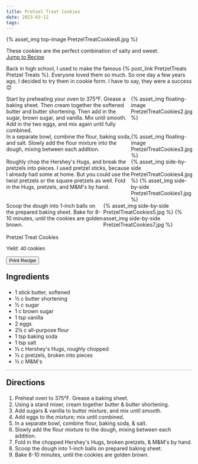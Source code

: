 ```yaml
---
title: Pretzel Treat Cookies
date: 2023-03-12
tags:
---
```

{% asset_img top-image PretzelTreatCookies6.jpg %}
<div class="post-body">
These cookies are the perfect combination of salty and sweet.

<br>
<!--more-->

<a class="jump-to-recipe-btn" href="#recipejump"> 
    Jump to Recipe
</a>

Back in high school, I used to make the famous {% post_link PretzelTreats Pretzel Treats %}. Everyone loved them so much. So one day a few years ago, I decided to try them in cookie form. I have to say, they were a success 😊

<div style="display:flex;">
Start by preheating your oven to 375°F. Grease a baking sheet. 
Then cream together the softened butter and butter shortening. Then add in the sugar, brown sugar, and vanilla. Mix until smooth. Add in the two eggs, and mix again until fully combined. 
<div>
    {% asset_img floating-image PretzelTreatCookies2.jpg %}
</div>
</div>

<div style="display:flex;">
In a separate bowl, combine the flour, baking soda, and salt. Slowly add the flour mixture into the dough, mixing between each addition. 
<div>
    {% asset_img floating-image PretzelTreatCookies3.jpg %}
</div>
</div>

<div style="display:flex;">
Roughly chop the Hershey's Hugs, and break the pretzels into pieces. I used pretzel sticks, because I already had some at home. But you could use the twist pretzels or the square pretzels as well. Fold in the Hugs, pretzels, and M&M's by hand. 
<div>
    {% asset_img side-by-side PretzelTreatCookies4.jpg %}
    {% asset_img side-by-side PretzelTreatCookies1.jpg %}
</div>
</div>

<div style="display:flex;">
Scoop the dough into 1-inch balls on the prepared baking sheet. Bake for 8-10 minutes, until the cookies are golden brown. 
<div>
    {% asset_img side-by-side PretzelTreatCookies5.jpg %}
    {% asset_img side-by-side PretzelTreatCookies7.jpg %}
</div>
</div>

<br>
</div>

<div id="recipejump"></div>
<div id="recipe">
    <div class="recipe-box">
        <div class="recipe-title-box">
            <div>
                <div class="recipe-title-box-title">
                    <div class="recipe-title-box-header">Pretzel Treat Cookies</div>
                </div>
                <p class="recipe-title-box-title" style="font-family: Arial;">Yield: 40 cookies </p>
            </div>
            <!-- {% asset_img recipe-title-box-img PretzelTreatCookies6.jpg %} -->
            <button class="print-recipe"
                    type="button"
                    onclick="printDIV('recipe')" >
                Print Recipe
            </button>
        </div>
        <p style="font-size:150%;"><b>Ingredients</b></p>
        <ul class="post-body">
                <li>1 stick butter, softened</li>
                <li>½ c butter shortening</li>
                <li>½ c sugar</li>
                <li>1 c brown sugar</li>
                <li>1 tsp vanilla</li>
                <li>2 eggs</li>
                <li>2¼ c all-purpose flour</li>
                <li>1 tsp baking soda</li>
                <li>1 tsp salt</li>
                <li>½ c Hershey's Hugs, roughly chopped</li>
                <li>½ c pretzels, broken into pieces</li>
                <li>½ c M&M's</li>
        </ul>
        <hr style="height:1px;background-color:rgb(189, 189, 189) ">
        <p style="font-size:150%;"><b>Directions</b></p>
        <ol class="post-body">
            <li>Preheat oven to 375°F. Grease a baking sheet.</li>
            <li>Using a stand mixer, cream together butter & butter shortening.</li>
            <li>Add sugars & vanilla to butter mixture, and mix until smooth.</li> 
            <li>Add eggs to the mixture; mix until combined.</li>
            <li>In a separate bowl, combine flour, baking soda, & salt.</li>
            <li>Slowly add the flour mixture to the dough, mixing between each addition.</li>
            <li>Fold in the chopped Hershey's Hugs, broken pretzels, & M&M's by hand.</li>
            <li>Scoop the dough into 1-inch balls on prepared baking sheet.</li>
            <li>Bake 8-10 minutes, until the cookies are golden brown.</li>
        </ol> 
    </div>
</div>

<br>

